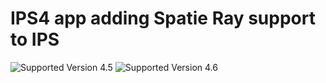 # IPS4 app adding Spatie Ray support to IPS
![Supported Version 4.5](https://img.shields.io/badge/IPS-4.5-green)  ![Supported Version 4.6](https://img.shields.io/badge/IPS-4.6-green)
